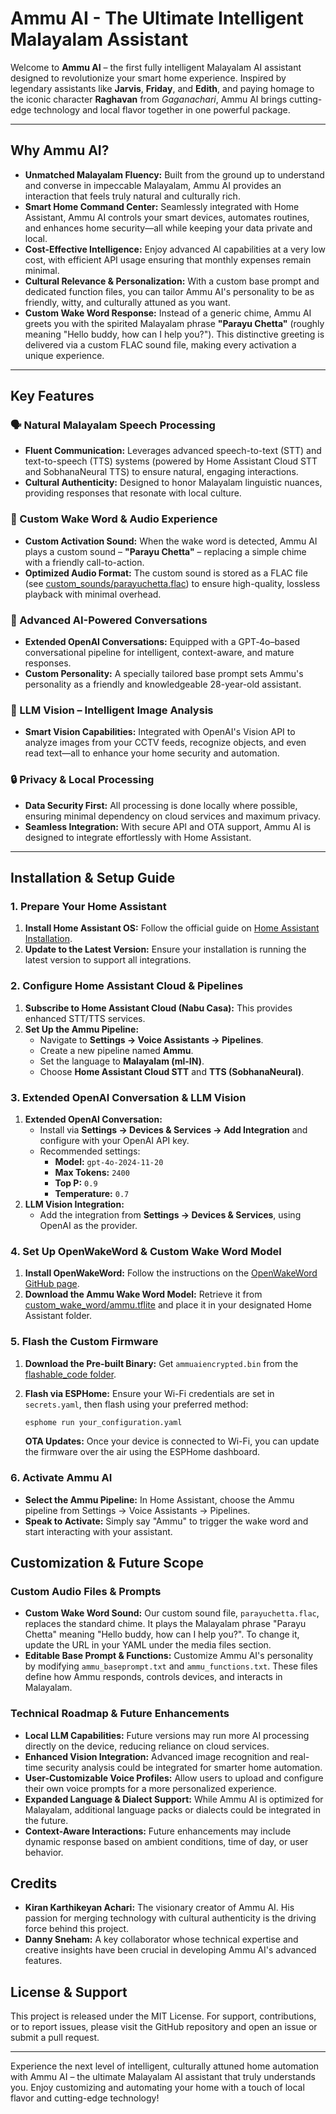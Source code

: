 # Ammu AI - The Ultimate Intelligent Malayalam Assistant

Welcome to **Ammu AI** – the first fully intelligent Malayalam AI assistant designed to revolutionize your smart home experience.  Inspired by legendary assistants like **Jarvis**, **Friday**, and **Edith**, and paying homage to the iconic character **Raghavan** from *Gaganachari*, Ammu AI brings cutting-edge technology and local flavor together in one powerful package.

---

## Why Ammu AI?

*   **Unmatched Malayalam Fluency:** Built from the ground up to understand and converse in impeccable Malayalam, Ammu AI provides an interaction that feels truly natural and culturally rich.
*   **Smart Home Command Center:** Seamlessly integrated with Home Assistant, Ammu AI controls your smart devices, automates routines, and enhances home security—all while keeping your data private and local.
*   **Cost-Effective Intelligence:** Enjoy advanced AI capabilities at a very low cost, with efficient API usage ensuring that monthly expenses remain minimal.
*   **Cultural Relevance & Personalization:** With a custom base prompt and dedicated function files, you can tailor Ammu AI's personality to be as friendly, witty, and culturally attuned as you want.
*   **Custom Wake Word Response:** Instead of a generic chime, Ammu AI greets you with the spirited Malayalam phrase **"Parayu Chetta"** (roughly meaning "Hello buddy, how can I help you?"). This distinctive greeting is delivered via a custom FLAC sound file, making every activation a unique experience.

---

## Key Features

### 🗣️ Natural Malayalam Speech Processing

*   **Fluent Communication:** Leverages advanced speech-to-text (STT) and text-to-speech (TTS) systems (powered by Home Assistant Cloud STT and SobhanaNeural TTS) to ensure natural, engaging interactions.
*   **Cultural Authenticity:** Designed to honor Malayalam linguistic nuances, providing responses that resonate with local culture.

### 🎤 Custom Wake Word & Audio Experience

*   **Custom Activation Sound:** When the wake word is detected, Ammu AI plays a custom sound – **"Parayu Chetta"** – replacing a simple chime with a friendly call-to-action.
*   **Optimized Audio Format:** The custom sound is stored as a FLAC file (see [custom_sounds/parayuchetta.flac](https://github.com/kiranvenom1209/ammuai/blob/main/custom_sounds/parayuchetta.flac)) to ensure high-quality, lossless playback with minimal overhead.

### 🤖 Advanced AI-Powered Conversations

*   **Extended OpenAI Conversations:** Equipped with a GPT‑4o–based conversational pipeline for intelligent, context-aware, and mature responses.
*   **Custom Personality:** A specially tailored base prompt sets Ammu's personality as a friendly and knowledgeable 28-year-old assistant.

### 📸 LLM Vision – Intelligent Image Analysis

*   **Smart Vision Capabilities:** Integrated with OpenAI's Vision API to analyze images from your CCTV feeds, recognize objects, and even read text—all to enhance your home security and automation.

### 🔒 Privacy & Local Processing

*   **Data Security First:** All processing is done locally where possible, ensuring minimal dependency on cloud services and maximum privacy.
*   **Seamless Integration:** With secure API and OTA support, Ammu AI is designed to integrate effortlessly with Home Assistant.

---

## Installation & Setup Guide

### 1. Prepare Your Home Assistant

1.  **Install Home Assistant OS:** Follow the official guide on [Home Assistant Installation](https://www.home-assistant.io/installation/).
2.  **Update to the Latest Version:** Ensure your installation is running the latest version to support all integrations.

### 2. Configure Home Assistant Cloud & Pipelines

1.  **Subscribe to Home Assistant Cloud (Nabu Casa):** This provides enhanced STT/TTS services.
2.  **Set Up the Ammu Pipeline:**
    *   Navigate to **Settings → Voice Assistants → Pipelines**.
    *   Create a new pipeline named **Ammu**.
    *   Set the language to **Malayalam (ml-IN)**.
    *   Choose **Home Assistant Cloud STT** and **TTS (SobhanaNeural)**.

### 3. Extended OpenAI Conversation & LLM Vision

1.  **Extended OpenAI Conversation:**
    *   Install via **Settings → Devices & Services → Add Integration** and configure with your OpenAI API key.
    *   Recommended settings:
        *   **Model:** `gpt-4o-2024-11-20`
        *   **Max Tokens:** `2400`
        *   **Top P:** `0.9`
        *   **Temperature:** `0.7`
2.  **LLM Vision Integration:**
    *   Add the integration from **Settings → Devices & Services**, using OpenAI as the provider.

### 4. Set Up OpenWakeWord & Custom Wake Word Model

1.  **Install OpenWakeWord:** Follow the instructions on the [OpenWakeWord GitHub page](https://github.com/dscripka/openWakeWord/tree/main).
2.  **Download the Ammu Wake Word Model:** Retrieve it from [custom_wake_word/ammu.tflite](https://github.com/kiranvenom1209/ammuai/tree/main/custom_wake_word/ammu.tflite) and place it in your designated Home Assistant folder.

### 5. Flash the Custom Firmware

1.  **Download the Pre-built Binary:** Get `ammuaiencrypted.bin` from the [flashable_code folder](https://github.com/kiranvenom1209/ammuai/blob/main/flashable_code/ammuaiencrypted.bin).
2.  **Flash via ESPHome:** Ensure your Wi-Fi credentials are set in `secrets.yaml`, then flash using your preferred method:

    ```bash
    esphome run your_configuration.yaml
    ```

    **OTA Updates:**
    Once your device is connected to Wi-Fi, you can update the firmware over the air using the ESPHome dashboard.

### 6. Activate Ammu AI

*   **Select the Ammu Pipeline:** In Home Assistant, choose the Ammu pipeline from Settings → Voice Assistants → Pipelines.
*   **Speak to Activate:** Simply say "Ammu" to trigger the wake word and start interacting with your assistant.

## Customization & Future Scope

### Custom Audio Files & Prompts

*   **Custom Wake Word Sound:** Our custom sound file, `parayuchetta.flac`, replaces the standard chime. It plays the Malayalam phrase "Parayu Chetta" meaning "Hello buddy, how can I help you?".  To change it, update the URL in your YAML under the media files section.
*   **Editable Base Prompt & Functions:** Customize Ammu AI's personality by modifying `ammu_baseprompt.txt` and `ammu_functions.txt`. These files define how Ammu responds, controls devices, and interacts in Malayalam.

### Technical Roadmap & Future Enhancements

*   **Local LLM Capabilities:** Future versions may run more AI processing directly on the device, reducing reliance on cloud services.
*   **Enhanced Vision Integration:** Advanced image recognition and real-time security analysis could be integrated for smarter home automation.
*   **User-Customizable Voice Profiles:** Allow users to upload and configure their own voice prompts for a more personalized experience.
*   **Expanded Language & Dialect Support:** While Ammu AI is optimized for Malayalam, additional language packs or dialects could be integrated in the future.
* **Context-Aware Interactions:** Future enhancements may include dynamic response based on ambient conditions, time of day, or user behavior.

## Credits

*   **Kiran Karthikeyan Achari:** The visionary creator of Ammu AI. His passion for merging technology with cultural authenticity is the driving force behind this project.
*   **Danny Sneham:** A key collaborator whose technical expertise and creative insights have been crucial in developing Ammu AI's advanced features.

## License & Support

This project is released under the MIT License. For support, contributions, or to report issues, please visit the GitHub repository and open an issue or submit a pull request.

---

Experience the next level of intelligent, culturally attuned home automation with Ammu AI – the ultimate Malayalam AI assistant that truly understands you. Enjoy customizing and automating your home with a touch of local flavor and cutting-edge technology!
